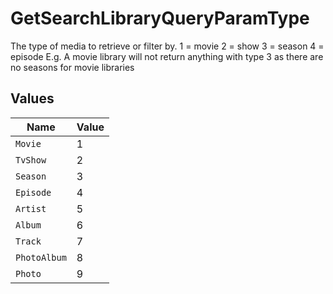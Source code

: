# GetSearchLibraryQueryParamType

The type of media to retrieve or filter by.
1 = movie
2 = show
3 = season
4 = episode
E.g. A movie library will not return anything with type 3 as there are no seasons for movie libraries



## Values

| Name         | Value        |
| ------------ | ------------ |
| `Movie`      | 1            |
| `TvShow`     | 2            |
| `Season`     | 3            |
| `Episode`    | 4            |
| `Artist`     | 5            |
| `Album`      | 6            |
| `Track`      | 7            |
| `PhotoAlbum` | 8            |
| `Photo`      | 9            |